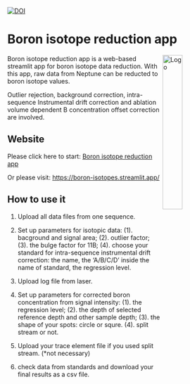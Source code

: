 [![DOI](https://zenodo.org/badge/722942640.svg)](https://zenodo.org/doi/10.5281/zenodo.11150471)


# Boron isotope reduction app


<img src="https://user-images.githubusercontent.com/107989499/220860374-dcae816d-a4ad-4fb2-8aeb-84a911ee4170.png" alt="Logo" width="30%" align="right">


Boron isotope reduction app is a web-based streamlit app for boron isotope data reduction. With this app, raw data from Neptune can be reducted to boron isotope values. 

Outlier rejection, background correction, intra-sequence Instrumental drift correction and ablation volume dependent B concentration offset correction are involved.

## Website
Please click here to start:
[Boron isotope reduction app](https://boron-isotopes.streamlit.app/) 

Or please visit: https://boron-isotopes.streamlit.app/


## How to use it
1. Upload all data files from one sequence.

2. Set up parameters for isotopic data: (1). bacground and signal area; (2). outlier factor; (3). the bulge factor for 11B; (4). choose your standard for intra-sequence instrumental drift correction: the name, the ‘A/B/C/D’ inside the name of standard, the regression level.

3. Upload log file from laser.

4. Set up parameters for corrected boron concentration from signal intensity: (1). the regression level; (2).  the depth of selected reference depth and other sample depth; (3). the shape of your spots: circle or squre. (4). split stream or not.

5. Upload your trace element file if you used split stream. (*not necessary)

6. check data from standards and download your final results as a csv file.

<!-- ## Introduction

This program is capable of:

1. Read multiple .exp data files
2. Read additional .csv files
3. Outlier rejection
4. Background correction
5. Intra-sequence Instrumental drift correction
6. Ablation volume dependent B concentration offset correction
7. Combination of calculation results, laser parameters and trace elements results
8. Ready to use final data table -->
